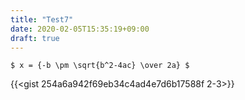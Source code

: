 ```yaml
---
title: "Test7"
date: 2020-02-05T15:35:19+09:00
draft: true
---
```


`$ x = {-b \pm \sqrt{b^2-4ac} \over 2a} $` 

{{<gist 254a6a942f69eb34c4ad4e7d6b17588f 2-3>}}